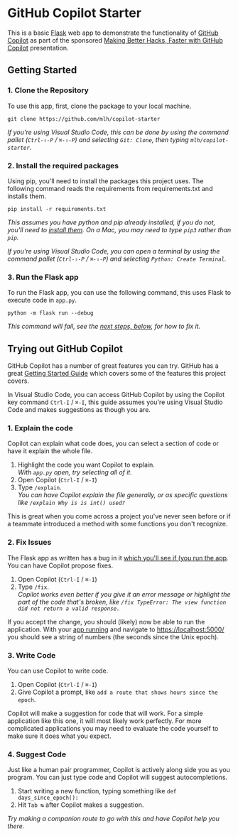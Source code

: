 # GitHub Copilot Starter

This is a basic [Flask][Flask] web app to demonstrate the functionality of [GitHub Copilot][Copilot] as part of the sponsored [Making Better Hacks, Faster with GitHub Copilot][Presentation] presentation.

[Flask]: https://flask.palletsprojects.com/
[Copilot]: https://github.com/features/copilot
[Presentation]: https://docs.google.com/presentation/d/1iGk2JK5IZswqVW9ES3dFw074FEeSXUssHooaT3WthKM/edit

## Getting Started

### 1. Clone the Repository

To use this app, first, clone the package to your local machine.

    git clone https://github.com/mlh/copilot-starter

_If you're using Visual Studio Code, this can be done by using the command pallet (`Ctrl-⇧-P` / `⌘-⇧-P`) and selecting `Git: Clone`, then typing `mlh/copilot-starter`._

### 2. Install the required packages

Using pip, you'll need to install the packages this project uses. The following command reads the requirements from requirements.txt and installs them.

    pip install -r requirements.txt

_This assumes you have python and pip already installed, if you do not, you'll need to [install them](https://wiki.python.org/moin/BeginnersGuide/Download). On a Mac, you may need to type `pip3` rather than `pip`._

_If you're using Visual Studio Code, you can open a terminal by using the command pallet (`Ctrl-⇧-P` / `⌘-⇧-P`) and selecting `Python: Create Terminal`._ 

### 3. Run the Flask app

To run the Flask app, you can use the following command, this uses Flask to execute code in `app.py`.

    python -m flask run --debug

_This command will fail, see the [next steps, below](#2-fix-issues), for how to fix it._

## Trying out GitHub Copilot

GitHub Copilot has a number of great features you can try. GitHub has a great [Getting Started Guide](https://docs.github.com/en/copilot/using-github-copilot/getting-started-with-github-copilot) which covers some of the features this project covers.

In Visual Studio Code, you can access GitHub Copilot by using the Copilot key command `Ctrl-I` / `⌘-I`, this guide assumes you're using Visual Studio Code and makes suggestions as though you are.

### 1. Explain the code

Copilot can explain what code does, you can select a section of code or have it explain the whole file.

1. Highlight the code you want Copilot to explain.\
_With `app.py` open, try selecting all of it._
2. Open Copilot (`Ctrl-I` / `⌘-I`)
3. Type `/explain`. \
_You can have Copilot explain the file generally, or as specific questions like `/explain Why is is int() used?`_

This is great when you come across a project you've never seen before or if a teammate introduced a method with some functions you don't recognize.

### 2. Fix Issues

The Flask app as written has a bug in it [which you'll see if (you run the app](#3-run-the-flask-app). You can have Copilot propose fixes.

1. Open Copilot (`Ctrl-I` / `⌘-I`)
2. Type `/fix`. \
_Copilot works even better if you give it an error message or highlight the part of the code that's broken, like `/fix TypeError: The view function did not return a valid response.`_

If you accept the change, you should (likely) now be able to run the application. With your [app running](#3-run-the-flask-app) and navigate to <https://localhost:5000/> you should see a string of numbers (the seconds since the Unix epoch).

### 3. Write Code

You can use Copilot to write code.

1. Open Copilot (`Ctrl-I` / `⌘-I`)
2. Give Copilot a prompt, like `add a route that shows hours since the epoch`.

Copilot will make a suggestion for code that will work. For a simple application like this one, it will most likely work perfectly. For more complicated applications you may need to evaluate the code yourself to make sure it does what you expect.

### 4. Suggest Code

Just like a human pair programmer, Copilot is actively along side you as you program. You can just type code and Copilot will suggest autocompletions.

1. Start writing a new function, typing something like `def days_since_epoch():`
2. Hit `Tab ↹` after Copilot makes a suggestion.

_Try making a companion route to go with this and have Copilot help you there._
